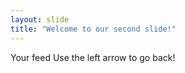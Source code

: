 ```yaml
---
layout: slide
title: "Welcome to our second slide!"
---
```

Your feed
Use the left arrow to go back!

